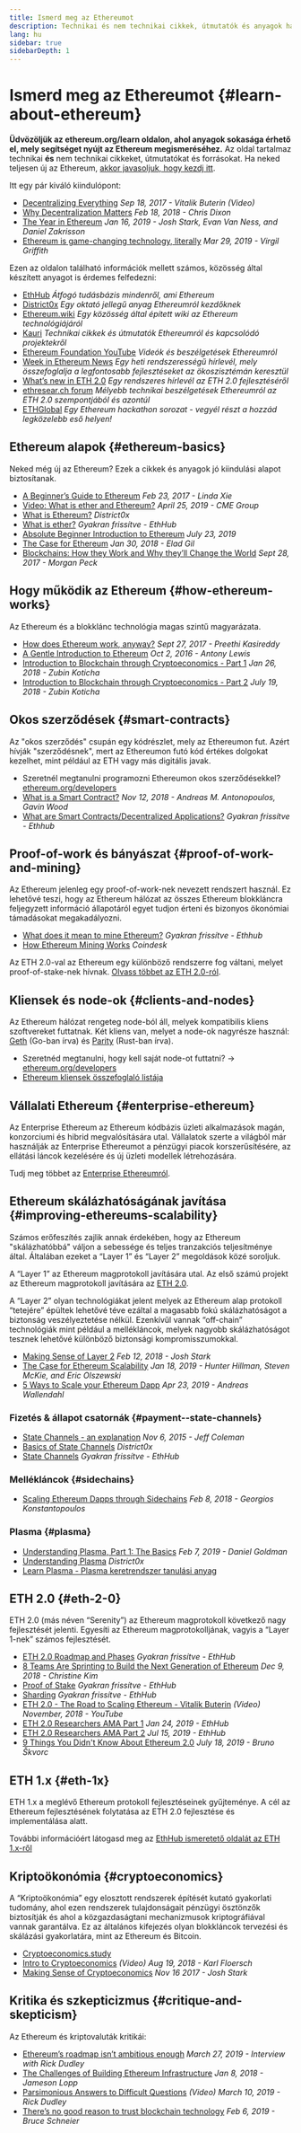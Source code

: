 ```yaml
---
title: Ismerd meg az Ethereumot
description: Technikai és nem technikai cikkek, útmutatók és anyagok halmaza az Ethereum megismeréséhez.
lang: hu
sidebar: true
sidebarDepth: 1
---
```


# Ismerd meg az Ethereumot {#learn-about-ethereum}

**Üdvözöljük az ethereum.org/learn oldalon, ahol anyagok sokasága érhető el, mely segítséget nyújt az Ethereum megismeréséhez.** Az oldal tartalmaz technikai **és** nem technikai cikkeket, útmutatókat és forrásokat. Ha neked teljesen új az Ethereum, [akkor javasoljuk, hogy kezdj itt](/hu/beginners/).

Itt egy pár kiváló kiindulópont:

- [Decentralizing Everything](https://www.youtube.com/watch?v=WSN5BaCzsbo&feature=youtu.be) _Sep 18, 2017 - Vitalik Buterin (Video)_
- [Why Decentralization Matters](https://medium.com/s/story/why-decentralization-matters-5e3f79f7638e) _Feb 18, 2018 - Chris Dixon_
- [The Year in Ethereum](https://medium.com/@jjmstark/the-year-in-ethereum-87a17d6f8276) _Jan 16, 2019 - Josh Stark, Evan Van Ness, and Daniel Zakrisson_
- [Ethereum is game-changing technology, literally](https://medium.com/@virgilgr/ethereum-is-game-changing-technology-literally-d67e01a01cf8) _Mar 29, 2019 - Virgil Griffith_

Ezen az oldalon található információk mellett számos, közösség által készített anyagot is érdemes felfedezni:

- [EthHub](https://docs.ethhub.io) _Átfogó tudásbázis mindenről, ami Ethereum_
- [District0x](https://education.district0x.io/general-topics/understanding-ethereum/) _Egy oktató jellegű anyag Ethereumról kezdőknek_
- [Ethereum.wiki](https://eth.wiki) _Egy közösség által épített wiki az Ethereum technológiájáról_
- [Kauri](https://kauri.io) _Technikai cikkek és útmutatók Ethereumról és kapcsolódó projektekről_
- [Ethereum Foundation YouTube](https://www.youtube.com/channel/UCNOfzGXD_C9YMYmnefmPH0g) _Videók és beszélgetések Ethereumról_
- [Week in Ethereum News](https://weekinethereumnews.com/) _Egy heti rendszerességű hírlevél, mely összefoglalja a legfontosabb fejlesztéseket az ökoszisztémán keresztül_
- [What’s new in ETH 2.0](https://eth2.news) _Egy rendszeres hírlevél az ETH 2.0 fejlesztéséről_
- [ethresear.ch forum](https://ethresear.ch/) _Mélyebb technikai beszélgetések Ethereumról az ETH 2.0 szempontjából és azontúl_
- [ETHGlobal](https://ethglobal.co) _Egy Ethereum hackathon sorozat - vegyél részt a hozzád legközelebb eső helyen!_

## Ethereum alapok {#ethereum-basics}

Neked még új az Ethereum? Ezek a cikkek és anyagok jó kiindulási alapot biztosítanak.

- [A Beginner’s Guide to Ethereum](https://blog.coinbase.com/a-beginners-guide-to-ethereum-46dd486ceecf) _Feb 23, 2017 - Linda Xie_
- [Video: What is ether and Ethereum?](https://www.youtube.com/watch?v=fjnovGRQrRE) _April 25, 2019 - CME Group_
- [What is Ethereum?](https://education.district0x.io/general-topics/understanding-ethereum/what-is-ethereum/) _District0x_
- [What is ether?](https://docs.ethhub.io/ethereum-basics/what-is-ether/) _Gyakran frissítve - EthHub_
- [Absolute Beginner Introduction to Ethereum](https://www.mewtopia.com/absolute-beginners-guide/) _July 23, 2019_
- [The Case for Ethereum](http://blog.eladgil.com/2018/01/the-case-for-ethereum.html) _Jan 30, 2018 - Elad Gil_
- [Blockchains: How they Work and Why they’ll Change the World](https://spectrum.ieee.org/computing/networks/blockchains-how-they-work-and-why-theyll-change-the-world) _Sept 28, 2017 - Morgan Peck_

## Hogy működik az Ethereum {#how-ethereum-works}

Az Ethereum és a blokklánc technológia magas szintű magyarázata.

- [How does Ethereum work, anyway?](https://medium.com/@preethikasireddy/how-does-ethereum-work-anyway-22d1df506369) _Sept 27, 2017 - Preethi Kasireddy_
- [A Gentle Introduction to Ethereum](https://bitsonblocks.net/2016/10/02/gentle-introduction-ethereum/) _Oct 2, 2016 - Antony Lewis_
- [Introduction to Blockchain through Cryptoeconomics - Part 1](https://medium.com/blockchain-at-berkeley/introduction-to-blockchain-through-cryptoeconomics-part-1-bitcoin-369f245067f9) _Jan 26, 2018 - Zubin Koticha_
- [Introduction to Blockchain through Cryptoeconomics - Part 2](https://medium.com/mechanism-labs/introduction-to-bitcoin-through-cryptoeconomics-part-2-proof-of-work-and-nakamoto-consensus-1252f6a6c012) _July 19, 2018 - Zubin Koticha_

## Okos szerződések {#smart-contracts}

Az "okos szerződés" csupán egy kódrészlet, mely az Ethereumon fut. Azért hívják "szerződésnek", mert az Ethereumon futó kód értékes dolgokat kezelhet, mint például az ETH vagy más digitális javak.

- Szeretnél megtanulni programozni Ethereumon okos szerződésekkel? [ethereum.org/developers](/hu/developers/)
- [What is a Smart Contract?](https://github.com/ethereumbook/ethereumbook/blob/develop/07smart-contracts-solidity.asciidoc#what-is-a-smart-contract) _Nov 12, 2018 - Andreas M. Antonopoulos, Gavin Wood_
- [What are Smart Contracts/Decentralized Applications?](https://docs.ethhub.io/ethereum-basics/what-is-ethereum/#what-are-smart-contracts-and-decentralized-applications) _Gyakran frissítve - Ethhub_

## Proof-of-work és bányászat {#proof-of-work-and-mining}

Az Ethereum jelenleg egy proof-of-work-nek nevezett rendszert használ. Ez lehetővé teszi, hogy az Ethereum hálózat az összes Ethereum blokkláncra feljegyzett információ állapotáról egyet tudjon érteni és bizonyos ökonómiai támadásokat megakadályozni.

- [What does it mean to mine Ethereum?](https://docs.ethhub.io/using-ethereum/mining/) _Gyakran frissítve - Ethhub_
- [How Ethereum Mining Works](https://www.coindesk.com/information/ethereum-mining-works) _Coindesk_

Az ETH 2.0-val az Ethereum egy különböző rendszerre fog váltani, melyet proof-of-stake-nek hívnak. [Olvass többet az ETH 2.0-ról](#eth-2-0).

## Kliensek és node-ok {#clients-and-nodes}

Az Ethereum hálózat rengeteg node-ból áll, melyek kompatibilis kliens szoftvereket futtatnak. Két kliens van, melyet a node-ok nagyrésze használ: [Geth](https://geth.ethereum.org/) (Go-ban írva) és [Parity](https://www.parity.io/ethereum/) (Rust-ban írva).

- Szeretnéd megtanulni, hogy kell saját node-ot futtatni? → [ethereum.org/developers](/hu/developers/#clients-running-your-own-node/)
- [Ethereum kliensek összefoglaló listája](https://github.com/ConsenSys/ethereum-developer-tools-list#ethereum-clients)

## Vállalati Ethereum {#enterprise-ethereum}

Az Enterprise Ethereum az Ethereum kódbázis üzleti alkalmazások magán, konzorciumi és hibrid megvalósítására utal. Vállalatok szerte a világból már használják az Enterprise Ethereumot a pénzügyi piacok korszerűsítésére, az ellátási láncok kezelésére és új üzleti modellek létrehozására.

Tudj meg többet az [Enterprise Ethereumról](/hu/enterprise/).

## Ethereum skálázhatóságának javítása {#improving-ethereums-scalability}

Számos erőfeszítés zajlik annak érdekében, hogy az Ethereum "skálázhatóbbá" váljon a sebessége és teljes tranzakciós teljesítménye által. Általában ezeket a “Layer 1” és “Layer 2” megoldások közé soroljuk.

A “Layer 1” az Ethereum magprotokoll javítására utal. Az első számú projekt az Ethereum magprotokoll javítására az [ETH 2.0](#eth-2-0).

A “Layer 2” olyan technológiákat jelent melyek az Ethereum alap protokoll “tetejére” épültek lehetővé téve ezáltal a magasabb fokú skálázhatóságot a biztonság veszélyeztetése nélkül. Ezenkívűl vannak “off-chain” technológiák mint például a mellékláncok, melyek nagyobb skálázhatóságot tesznek lehetővé különböző biztonsági kompromisszumokkal.

- [Making Sense of Layer 2](https://medium.com/l4-media/making-sense-of-ethereums-layer-2-scaling-solutions-state-channels-plasma-and-truebit-22cb40dcc2f4) _Feb 12, 2018 - Josh Stark_
- [The Case for Ethereum Scalability](https://medium.com/connext/the-case-for-ethereum-scalability-d2a8035f880f) _Jan 18, 2019 - Hunter Hillman, Steven McKie, and Eric Olszewski_
- [5 Ways to Scale your Ethereum Dapp](https://kauri.io/article/7ccaaa2fe7f344d5bf53807cb5c01530) _Apr 23, 2019 - Andreas Wallendahl_

### Fizetés & állapot csatornák {#payment--state-channels}

- [State Channels - an explanation](https://www.jeffcoleman.ca/state-channels/) _Nov 6, 2015 - Jeff Coleman_
- [Basics of State Channels](https://education.district0x.io/general-topics/understanding-ethereum/basics-state-channels/) _District0x_
- [State Channels](https://docs.ethhub.io/ethereum-roadmap/layer-2-scaling/state-channels/) _Gyakran frissítve - EthHub_

### Mellékláncok {#sidechains}

- [Scaling Ethereum Dapps through Sidechains](https://medium.com/loom-network/dappchains-scaling-ethereum-dapps-through-sidechains-f99e51fff447) _Feb 8, 2018 - Georgios Konstantopoulos_

### Plasma {#plasma}

- [Understanding Plasma, Part 1: The Basics](https://www.theblockcrypto.com/2019/02/07/understanding-plasma-part-1-the-basics/) _Feb 7, 2019 - Daniel Goldman_
- [Understanding Plasma](https://education.district0x.io/general-topics/understanding-ethereum/understanding-plasma/) _District0x_
- [Learn Plasma - Plasma keretrendszer tanulási anyag](https://www.learnplasma.org/en/)

## ETH 2.0 {#eth-2-0}

ETH 2.0 (más néven “Serenity”) az Ethereum magprotokoll következő nagy fejlesztését jelenti. Egyesíti az Ethereum magprotokolljának, vagyis a “Layer 1-nek” számos fejlesztését.

- [ETH 2.0 Roadmap and Phases](https://docs.ethhub.io/ethereum-roadmap/ethereum-2.0/eth-2.0-phases/) _Gyakran frissítve - EthHub_
- [8 Teams Are Sprinting to Build the Next Generation of Ethereum](https://www.coindesk.com/next-gen-buidlers-the-8-teams-working-on-ethereum-2-0) _Dec 9, 2018 - Christine Kim_
- [Proof of Stake](https://docs.ethhub.io/ethereum-roadmap/ethereum-2.0/proof-of-stake/) _Gyakran frissítve - EthHub_
- [Sharding](https://docs.ethhub.io/ethereum-roadmap/ethereum-2.0/sharding/) _Gyakran frissítve - EthHub_
- [ETH 2.0 - The Road to Scaling Ethereum - Vitalik Buterin](https://youtu.be/kCVpDrlVesA) _(Video) November, 2018 - YouTube_
- [ETH 2.0 Researchers AMA Part 1](https://docs.ethhub.io/other/ethereum-2.0-ama/#part-1) _Jan 24, 2019 - EthHub_
- [ETH 2.0 Researchers AMA Part 2](https://docs.ethhub.io/other/ethereum-2.0-ama/#part-2) _Jul 15, 2019 - EthHub_
- [9 Things You Didn't Know About Ethereum 2.0](https://our.status.im/9-things-you-didnt-know-about-ethereum-2-0/) _July 18, 2019 - Bruno Škvorc_

## ETH 1.x {#eth-1x}

ETH 1.x a meglévő Ethereum protokoll fejlesztéseinek gyűjteménye. A cél az Ethereum fejlesztésének folytatása az ETH 2.0 fejlesztése és implementálása alatt.

További információért látogasd meg az [EthHub ismeretető oldalát az ETH 1.x-ről](https://docs.ethhub.io/ethereum-roadmap/ethereum-1.x/)

## Kriptoökonómia {#cryptoeconomics}

A “Kriptoökonómia” egy elosztott rendszerek építését kutató gyakorlati tudomány, ahol ezen rendszerek tulajdonságait pénzügyi ösztönzők biztosítják és ahol a közgazdaságtani mechanizmusok kriptográfiával vannak garantálva. Ez az általános kifejezés olyan blokkláncok tervezési és skálázási gyakorlatára, mint az Ethereum és Bitcoin.

- [Cryptoeconomics.study](https://cryptoeconomics.study/)
- [Intro to Cryptoeconomics](https://www.youtube.com/watch?v=F0FCI8GxO5I) _(Video) Aug 19, 2018 - Karl Floersch_
- [Making Sense of Cryptoeconomics](https://medium.com/l4-media/making-sense-of-cryptoeconomics-5edea77e4e8d) _Nov 16 2017 - Josh Stark_

## Kritika és szkepticizmus {#critique-and-skepticism}

Az Ethereum és kriptovaluták kritikái:

- [Ethereum’s roadmap isn’t ambitious enough](https://decryptmedia.com/6136/vulcanize-rick-dudley-ethereum-roadmap-makerdao-polkadot) _March 27, 2019 - Interview with Rick Dudley_
- [The Challenges of Building Ethereum Infrastructure](https://medium.com/@lopp/the-challenges-of-building-ethereum-infrastructure-87e443e47a4b) _Jan 8, 2018 - Jameson Lopp_
- [Parsimonious Answers to Difficult Questions](https://www.youtube.com/watch?v=GOkSg0BuSdw&feature=youtu.be) _(Video) March 10, 2019 - Rick Dudley_
- [There’s no good reason to trust blockchain technology](https://www.wired.com/story/theres-no-good-reason-to-trust-blockchain-technology/) _Feb 6, 2019 - Bruce Schneier_
